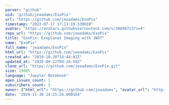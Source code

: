 ```yaml
---
parser: "github"
uid: "github/jeaadams/ExoPix"
url: "https://github.com/jeaadams/ExoPix"
timestamp: "2022-07-17 17:13:19.330010"
avatar: "https://avatars.githubusercontent.com/u/39896713?v=4"
repo_url: "https://github.com/jeaadams/ExoPix"
title: "ExoPix: Exoplanet Imaging with JWST"
name: "ExoPix"
full_name: "jeaadams/ExoPix"
html_url: "https://github.com/jeaadams/ExoPix"
created_at: "2019-10-28T14:44:02Z"
updated_at: "2020-09-22T04:26:50Z"
clone_url: "https://github.com/jeaadams/ExoPix.git"
size: 19985
language: "Jupyter Notebook"
open_issues_count: 1
subscribers_count: 3
owner: {"html_url": "https://github.com/jeaadams", "avatar_url": "https://avatars.githubusercontent.com/u/39896713?v=4", "login": "jeaadams", "type": "User"}
date: "2024-11-30 14:25:24.000164"
---
```

